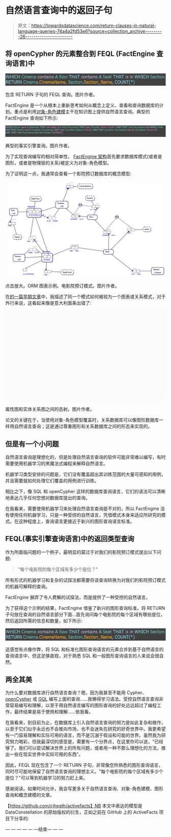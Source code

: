 # 自然语言查询中的返回子句

> 原文：<https://towardsdatascience.com/return-clauses-in-natural-language-queries-74a4a2fd53e6?source=collection_archive---------26----------------------->

## 将 openCypher 的元素整合到 FEQL (FactEngine 查询语言)中

![](img/35260f354400d887164cd0f34f96a67c.png)

包含 RETURN 子句的 FEQL 查询。图片作者。

FactEngine 是一个从根本上重新思考如何从概念上定义、查看和查询数据库的计划。重点是利用[对象-角色建模](/why-learn-object-role-modelling-4eebd93dcda2)主干在知识图上提供自然语言查询。典型的 FactEngine 查询如下所示:

![](img/4ee89b39ae4b16dd8e18668db98643c8.png)

典型的事实引擎查询。图片作者。

为了实现查询编写的相对简单性， [FactEngine 架构](/the-factengine-architecture-6d90ac09b8b8)首先要求数据库模式(或者是图形，或者是物理层的关系)被定义为对象-角色模型。

为了证明这一点，我通常会查看一个影院预订数据库的概念模型:

![](img/afebd96de48462ea3d6c4c351098ef22.png)

点击放大。ORM 图表示例。电影院预订模式。图片作者。

在[的一篇早期文章](/what-is-a-graph-database-249cd7fdf24d)中，我描述了同一个模式如何被视为一个图表或关系模式，对于外行来说，这看起来像是意大利面条出错了:

![](img/5cb2858fed99391b35f1dbbf6c679f57.png)

属性图和实体关系图之间的态射。图片作者。

论文的关键在于，当使用对象-角色模型覆盖时，关系数据库可以像图形数据库一样用自然语言查询；这是通过尊重图形和关系数据库之间的形态来实现的。

## 但是有一个小问题

自然语言查询是理想化的，但是处理自然语言查询的软件可能非常难以编写，有时需要使用机器学习的黑魔法式编程来解释自然语言。

机器学习类型安排的问题是，它们没有覆盖超出其训练范围的大量可感知的用例，并且需要就如何处理它们覆盖的用例进行训练。

相比之下，像 SQL 和 openCypher 这样的数据库查询语言，它们的语法可以清晰地表达几乎任何您想对数据库提出的查询。

在我看来，需要使用机器学习来处理自然语言查询是不对的，所以 FactEngine 没有使用任何机器学习，只是一种受控的自然语言，凭借模式本身来适应所研究的模式。在这种程度上，查询语言更接近于新兴的图形查询语言标准。

## FEQL(事实引擎查询语言)中的返回类型查询

作为所面临问题的一个例子，最明显的莫过于对我们的影院预订模式提出以下问题:

> "每个电影院的每个区域有多少个座位？"

所有形式的机器学习和复杂的试探法都需要将该查询转换为对我们的影院预订模式的机器可解释的查询。

FactEngine 摒弃了令人费解的试探法，而是提供了一种受控的自然语言。

为了获得这个示例的结果，FactEngine 借鉴了新兴的图形查询标准，将 RETURN 子句放在查询的自然语言部分下面…首先询问每个电影院的每个区域有哪些座位，然后返回所需的信息和数量，如下所示:

![](img/35260f354400d887164cd0f34f96a67c.png)

这感觉有点像作弊，将 SQL 和标准化图形查询语言的元素合并到基于自然语言的查询语言中，但这足够直观，对于熟悉 SQL 和一般图形查询语言的人来说会很自然。

## 两全其美

为什么要对数据库进行自然语言查询？嗯，因为我甚至不能用 Cypher、 [openCypher](https://opencypher.org/) 或 [GQL](https://www.gqlstandards.org/) 编写上面的查询……我懒得学习语法。受控自然语言查询非常容易编写和理解，以至于用自然语言编写的图形查询的好处远远超过了编程工作，最终结果是易于使用和理解……依我看。

在我看来，到目前为止，在数据库上引入自然语言查询的努力是如此复杂和做作，以至于它们似乎永远也不会推向市场，也不会迷失在研究的好奇世界中。我更希望有一门容易理解和实际可用的语言，而不是沉溺于假设和可能的世界。虽然我为研究努力喝彩，但我最深切的感受是，需要有一个分界点，在这里你可以说，“已经够了。我们可以尝试解决世界上的所有问题，或者用一种不那么理想化的方法，推出一些在现实世界中实际可用的东西”。

因此，FEQL 现在包含了一个 RETURN 子句，非常像您所熟悉的图形查询语言，同时尽可能地保留了自然语言查询的理想主义。"每个电影院的每个区域有多少个座位？"可以等到机器学习的努力赶上来。

感谢阅读。如果时间允许，我会写更多关于自然语言查询、对象-角色建模、图形查询和概念建模的文章。

【https://github.com/cjheath/activefacts】NB 本文中表达的模型是 DataConstellation 的原始版权的衍生，正如之前在 GitHub 上的 ActiveFacts 项目下分享的:[](https://github.com/cjheath/activefacts)

— — — — — —结束— — —